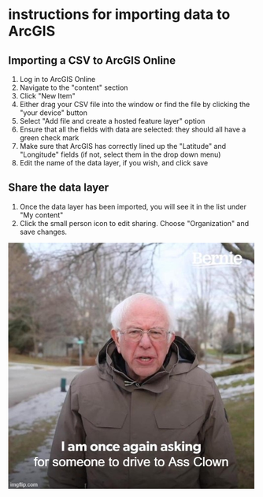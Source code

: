 # instructions for importing data to ArcGIS

## Importing a CSV to ArcGIS Online

1. Log in to ArcGIS Online
2. Navigate to the "content" section
3. Click "New Item"
4. Either drag your CSV file into the window or find the file by clicking the "your device" button
5. Select "Add file and create a hosted feature layer" option
6. Ensure that all the fields with data are selected: they should all have a green check mark
7. Make sure that ArcGIS has correctly lined up the "Latitude" and "Longitude" fields (if not, select them in the drop down menu)
8. Edit the name of the data layer, if you wish, and click save

## Share the data layer
1. Once the data layer has been imported, you will see it in the list under "My content"
2. Click the small person icon to edit sharing. Choose "Organization" and save changes.

![assclown](/assets/download.jpg)
